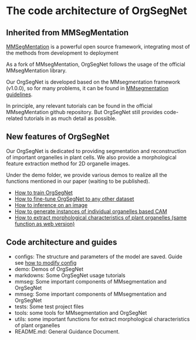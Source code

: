 # The code architecture of OrgSegNet
## Inherited from MMSegMentation

[MMSegMentation](https://github.com/open-mmlab/mmsegmentation.git) is a powerful open source framework, integrating most of the methods from development to deployment

As a fork of MMsegMentation, OrgSegNet follows the usage of the official MMsegMentation library.

Our OrgSegNet is developed based on the MMsegmentation framework (v1.0.0), so for many problems, it can be found in [MMsegmentation guidelines](https://mmsegmentation.readthedocs.io/en/latest/). 

In principle, any relevant tutorials can be found in the official MMsegMentation github repository. But OrgSegNet still provides code-related tutorials in as much detail as possible.

## New features of OrgSegNet
Our OrgSegNet is dedicated to providing segmentation and reconstruction of important organelles in plant cells. We also provide a morphological feature extraction method for 2D organelle images.

Under the demo folder, we provide various demos to realize all the functions mentioned in our paper (waiting to be published).

- [How to train OrgSegNet](../demo/Train_OrgSegNet_demo.ipynb)
- [How to fine-tune OrgSegNet to any other dataset](../demo/Fine-tune_OrgSegNet_demo.ipynb)
- [How to inference on an image](../demo/inference_demo.ipynb)
- [How to generate instances of individual organelles based CAM](../demo/InstanceGenerate.ipynb)
- [How to extract morphological characteristics of plant organelles (same function as web version)](../demo/PlantOrganelleHunterWebImplementation.ipynb)

## Code architecture and guides
- configs: The structure and parameters of the model are saved. Guide see [how to modify config](ArchGuide/HowToModifyConfig.md)
- demo: Demos of OrgSegNet
- markdowns: Some OrgSegNet usage tutorials
- mmseg: Some important components of MMsegmentation and OrgSegNet
- mmseg: Some important components of MMsegmentation and OrgSegNet
- tests: Some test project files
- tools: some tools for MMsegmentation and OrgSegNet
- utils: some important functions for extract morphological characteristics of plant organelles
- README.md: General Guidance Document.




